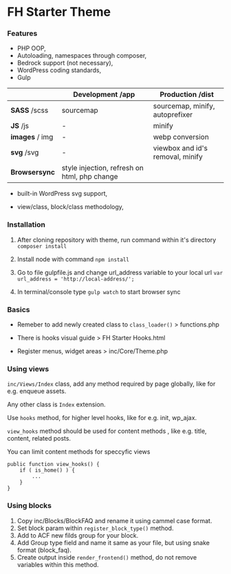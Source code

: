 # FH Starter Theme



### Features

- PHP OOP,
- Autoloading, namespaces through composer,
- Bedrock support (not necessary),
- WordPress coding standards,
- Gulp

|                  | Development /app                             | Production /dist                 |
| ---------------- | -------------------------------------------- | -------------------------------- |
| **SASS** /scss   | sourcemap                                    | sourcemap, minify, autoprefixer  |
| **JS** /js       | -                                            | minify                           |
| **images** / img | -                                            | webp conversion                  |
| **svg** /svg     | -                                            | viewbox and id's removal, minify |
| **Browsersync**  | style injection, refresh on html, php change |                                  |

- built-in WordPress svg support,

- view/class, block/class methodology,

  

### Installation

1. After cloning repository with theme, run command within it's directory
   `composer install`

2. Install node with command
   `npm install`

3. Go to file gulpfile.js and change url_address variable to your local url 
   `var url_address = 'http://local-address/';`

4. In terminal/console type `gulp watch` to start browser sync

   

### Basics

- Remeber to add newly created class to `class_loader()` > functions.php

- There is hooks visual guide > FH Starter Hooks.html

- Register menus, widget areas > inc/Core/Theme.php

  

### Using views

`inc/Views/Index` class, add any method required by page globally, like for e.g. enqueue assets.

Any other class is `Index` extension.

Use `hooks` method, for higher level hooks, like for e.g. init, wp_ajax.

`view_hooks` method should be used for content methods , like e.g. title, content, related posts.

You can limit content methods for speccyfic views

```
public function view_hooks() {
	if ( is_home() ) {
		...
	}
}
```



### Using blocks 

1. Copy inc/Blocks/BlockFAQ and rename it using cammel case format.
2. Set block param within `register_block_type()` method.
3. Add to ACF new filds group for your block. 
4. Add Group type field and name it same as your file, but using snake format (block_faq).
5. Create output inside `render_frontend()` method, do not remove variables within this method.
